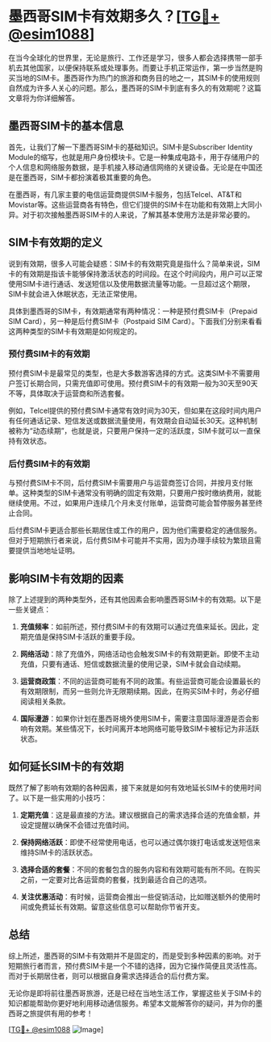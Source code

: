 # 墨西哥SIM卡有效期多久？[[TG💪+ @esim1088](https://t.me/s/esim1088)]

在当今全球化的世界里，无论是旅行、工作还是学习，很多人都会选择携带一部手机去其他国家，以便保持联系或处理事务。而要让手机正常运作，第一步当然是购买当地的SIM卡。墨西哥作为热门的旅游和商务目的地之一，其SIM卡的使用规则自然成为许多人关心的问题。那么，墨西哥的SIM卡到底有多久的有效期呢？这篇文章将为你详细解答。

## 墨西哥SIM卡的基本信息

首先，让我们了解一下墨西哥SIM卡的基础知识。SIM卡是Subscriber Identity Module的缩写，也就是用户身份模块卡。它是一种集成电路卡，用于存储用户的个人信息和网络服务数据，是手机接入移动通信网络的关键设备。无论是在中国还是在墨西哥，SIM卡都扮演着极其重要的角色。

在墨西哥，有几家主要的电信运营商提供SIM卡服务，包括Telcel、AT&T和Movistar等。这些运营商各有特色，但它们提供的SIM卡在功能和有效期上大同小异。对于初次接触墨西哥SIM卡的人来说，了解其基本使用方法是非常必要的。

## SIM卡有效期的定义

说到有效期，很多人可能会疑惑：SIM卡的有效期究竟是指什么？简单来说，SIM卡的有效期是指该卡能够保持激活状态的时间段。在这个时间段内，用户可以正常使用SIM卡进行通话、发送短信以及使用数据流量等功能。一旦超过这个期限，SIM卡就会进入休眠状态，无法正常使用。

具体到墨西哥的SIM卡，有效期通常有两种情况：一种是预付费SIM卡（Prepaid SIM Card），另一种是后付费SIM卡（Postpaid SIM Card）。下面我们分别来看看这两种类型的SIM卡有效期是如何规定的。

### 预付费SIM卡的有效期

预付费SIM卡是最常见的类型，也是大多数游客选择的方式。这类SIM卡不需要用户签订长期合同，只需充值即可使用。预付费SIM卡的有效期一般为30天至90天不等，具体取决于运营商和所选套餐。

例如，Telcel提供的预付费SIM卡通常有效时间为30天，但如果在这段时间内用户有任何通话记录、短信发送或数据流量使用，有效期会自动延长30天。这种机制被称为“动态续期”，也就是说，只要用户保持一定的活跃度，SIM卡就可以一直保持有效状态。

### 后付费SIM卡的有效期

与预付费SIM卡不同，后付费SIM卡需要用户与运营商签订合同，并按月支付账单。这种类型的SIM卡通常没有明确的固定有效期，只要用户按时缴纳费用，就能继续使用。不过，如果用户连续几个月未支付账单，运营商可能会暂停服务甚至终止合同。

后付费SIM卡更适合那些长期居住或工作的用户，因为他们需要稳定的通信服务。但对于短期旅行者来说，后付费SIM卡可能并不实用，因为办理手续较为繁琐且需要提供当地地址证明。

## 影响SIM卡有效期的因素

除了上述提到的两种类型外，还有其他因素会影响墨西哥SIM卡的有效期。以下是一些关键点：

1. **充值频率**：如前所述，预付费SIM卡的有效期可以通过充值来延长。因此，定期充值是保持SIM卡活跃的重要手段。
   
2. **网络活动**：除了充值外，网络活动也会触发SIM卡的有效期更新。即使不主动充值，只要有通话、短信或数据流量的使用记录，SIM卡就会自动续期。

3. **运营商政策**：不同的运营商可能有不同的政策。有些运营商可能会设置最长的有效期限制，而另一些则允许无限期续期。因此，在购买SIM卡时，务必仔细阅读相关条款。

4. **国际漫游**：如果你计划在墨西哥境外使用SIM卡，需要注意国际漫游是否会影响有效期。某些情况下，长时间离开本地网络可能导致SIM卡被标记为非活跃状态。

## 如何延长SIM卡的有效期

既然了解了影响有效期的各种因素，接下来就是如何有效地延长SIM卡的使用时间了。以下是一些实用的小技巧：

1. **定期充值**：这是最直接的方法。建议根据自己的需求选择合适的充值金额，并设定提醒以确保不会错过充值时间。

2. **保持网络活跃**：即使不经常使用电话，也可以通过偶尔拨打电话或发送短信来维持SIM卡的活跃状态。

3. **选择合适的套餐**：不同的套餐包含的服务内容和有效期可能有所不同。在购买之前，一定要对比各运营商的套餐，找到最适合自己的选项。

4. **关注优惠活动**：有时候，运营商会推出一些促销活动，比如赠送额外的使用时间或免费延长有效期。留意这些信息可以帮助你节省开支。

## 总结

综上所述，墨西哥的SIM卡有效期并不是固定的，而是受到多种因素的影响。对于短期旅行者而言，预付费SIM卡是一个不错的选择，因为它操作简便且灵活性高。而对于长期居住者，则可以根据自身需求选择适合的后付费方案。

无论你是即将前往墨西哥旅游，还是已经在当地生活工作，掌握这些关于SIM卡的知识都能帮助你更好地利用移动通信服务。希望本文能解答你的疑问，并为你的墨西哥之旅提供有用的参考！

[[TG💪+ @esim1088](https://t.me/s/esim1088) ![Image](https://i.postimg.cc/4NQfJmqS/Snipaste-2025-05-13-00-14-12.png)]